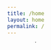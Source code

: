 ```yaml
---
title: /home
layout: home
permalink: /
---
```

<marquee direction="down" height="14" scrollamount="2">
  <div class="toptobottom">t%*=+ ~\|`est</div>
</marquee>
<marquee direction="down" height="14">
  <div class="newspaper">
  <div class="toptobottom">^$'/t[,.h-)(s|3&&&+%:":"|`~~!@#$5(_-+s)76*)":?i/|)%s</div><br>
</marquee>
<!--bounce: <marquee direction="down" height="12" behavior="alternate">
  <marquee behavior="alternate">
    <div class="toptobottom">test</div>
  </marquee>
</marquee>-->

